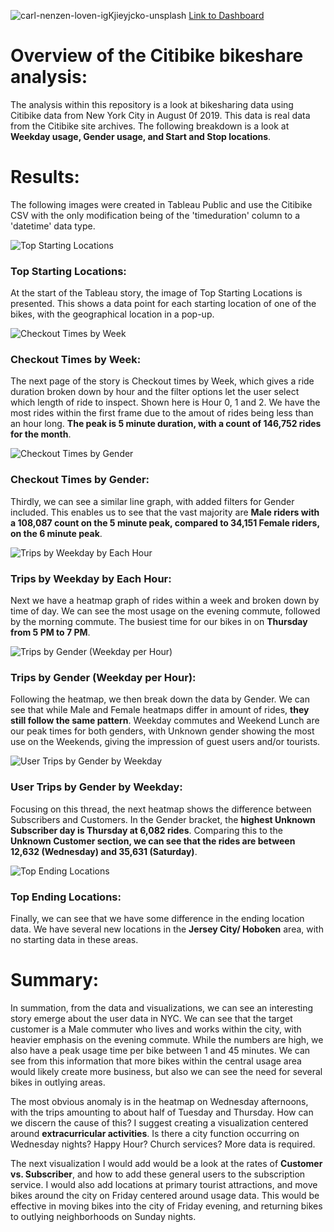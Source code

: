![carl-nenzen-loven-igKjieyjcko-unsplash](https://user-images.githubusercontent.com/85216568/133871744-671a1fbb-5ee8-4230-8bfa-55c6d089d051.jpg)
[Link to Dashboard](https://public.tableau.com/app/profile/jon.correll/viz/CitibikeUsageAnalysis_16319287829170/CitibikeUsagebyLocationWeekdayandGender#1)

# Overview of the Citibike bikeshare analysis: 
  
The analysis within this repository is a look at bikesharing data using Citibike data from New York City in August 0f 2019. This data is real data from the Citibike site archives. The following breakdown is a look at **Weekday usage, Gender usage, and Start and Stop locations**.
<br>

# Results: 
The following images were created in Tableau Public and use the Citibike CSV with the only modification being of the 'timeduration' column to a 'datetime' data type.
<br>

![Top Starting Locations](https://user-images.githubusercontent.com/85216568/133870170-0aae0af8-2002-4a44-8c06-8484c26aee72.png)
### Top Starting Locations: 
  At the start of the Tableau story, the image of Top Starting Locations is presented.
This shows a data point for each starting location of one of the bikes, with the geographical location in a pop-up. 
<br>

![Checkout Times by Week](https://user-images.githubusercontent.com/85216568/133870471-926b5d8c-3c60-4ef2-832d-bbddb77c33e2.png)
### Checkout Times by Week:
  The next page of the story is Checkout times by Week, which gives a ride duration broken down by hour and the filter options let the user select which length of ride to inspect. Shown here is Hour 0, 1 and 2. We have the most rides within the first frame due to the amout of rides being less than an hour long. **The peak is 5 minute duration, with a count of 146,752 rides for the month**.
<br>

![Checkout Times by Gender](https://user-images.githubusercontent.com/85216568/133870489-2f5d3b88-a8d5-4839-a315-3437bd0bf339.png)
### Checkout Times by Gender:
  Thirdly, we can see a similar line graph, with added filters for Gender included. This enables us to see that the vast majority are **Male riders with a 108,087 count on the 5 minute peak, compared to 34,151 Female riders, on the 6 minute peak**.
<br>

![Trips by Weekday by Each Hour](https://user-images.githubusercontent.com/85216568/133870607-d7d81e94-ff2a-4d67-91fa-fdc48edf1956.png)
### Trips by Weekday by Each Hour:
  Next we have a heatmap graph of rides within a week and broken down by time of day. We can see the most usage on the evening commute, followed by the morning commute. The busiest time for our bikes in on **Thursday from 5 PM to 7 PM**.
<br>

![Trips by Gender (Weekday per Hour)](https://user-images.githubusercontent.com/85216568/133870700-e8c31392-0c30-4829-a217-c966573ec31d.png)
### Trips by Gender (Weekday per Hour):
  Following the heatmap, we then break down the data by Gender. We can see that while Male and Female heatmaps differ in amount of rides, **they still follow the same pattern**. Weekday commutes and Weekend Lunch are our peak times for both genders, with Unknown gender showing the most use on the Weekends, giving the impression of guest users and/or tourists.
<br>

![User Trips by Gender by Weekday](https://user-images.githubusercontent.com/85216568/133870806-ea0bd89f-29e4-49f0-9556-1fee76c8aec4.png)
### User Trips by Gender by Weekday:  
  Focusing on this thread, the next heatmap shows the difference between Subscribers and Customers. In the Gender bracket, the **highest Unknown Subscriber day is Thursday at 6,082 rides**. Comparing this to the **Unknown Customer section, we can see that the rides are between 12,632 (Wednesday) and 35,631 (Saturday)**.
<br>


![Top Ending Locations](https://user-images.githubusercontent.com/85216568/133870954-2b53dc54-c780-4c5e-900d-47ceea9e5d88.png)
### Top Ending Locations:
  Finally, we can see that we have some difference in the ending location data. We have several new locations in the **Jersey City/ Hoboken** area, with no starting data in these areas.
<br>

# Summary: 
  In summation, from the data and visualizations, we can see an interesting story emerge about the user data in NYC. We can see that the target customer is a Male commuter who lives and works within the city, with heavier emphasis on the evening commute. While the numbers are high, we also have a peak usage time per bike between 1 and 45 minutes. We can see from this information that more bikes within the central usage area would likely create more business, but also we can see the need for several bikes in outlying areas.
<br>

  The most obvious anomaly is in the heatmap on Wednesday afternoons, with the trips amounting to about half of Tuesday and Thursday. How can we discern the cause of this? I suggest creating a visualization centered around **extracurricular activities**. Is there a city function occurring on Wednesday nights? Happy Hour? Church services? More data is required.
<br>

  The next visualization I would add would be a look at the rates of **Customer vs. Subscriber**, and how to add these general users to the subscription service. I would also add locations at primary tourist attractions, and move bikes around the city on Friday centered around usage data. This would be effective in moving bikes into the city of Friday evening, and returning bikes to outlying neighborhoods on Sunday nights. 
